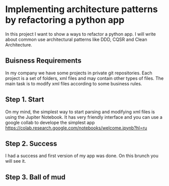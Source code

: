# Implementing architecture patterns by refactoring a python app
In this project I want to show a ways to refactor a python app. I will write about common use architectural patterns like DDD, CQSR and Clean Architecture.

## Buisness Requirements
In my company we have some projects in private git repositories. Each project is a set of folders, xml files and may contain other types of files.
The main task is to modify xml files according to some business rules.

## Step 1. Start
On my mind, the simplest way to start parsing and modifying xml files is using the Jupiter Notebook. It has very friendly interface and you can use a google collab to develope the simplest app https://colab.research.google.com/notebooks/welcome.ipynb?hl=ru

## Step 2. Success
I had a success and first version of my app was done.
On this brunch you will see it.

## Step 3. Ball of mud
